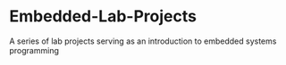 # Embedded-Lab-Projects
A series of lab projects serving as an introduction to embedded systems programming
